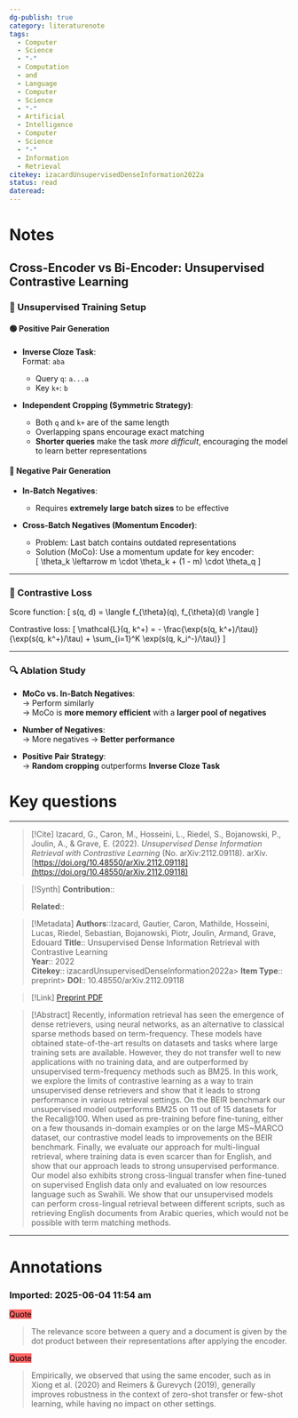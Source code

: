 ```yaml
---
dg-publish: true
category: literaturenote
tags:
  - Computer
  - Science
  - "-"
  - Computation
  - and
  - Language
  - Computer
  - Science
  - "-"
  - Artificial
  - Intelligence
  - Computer
  - Science
  - "-"
  - Information
  - Retrieval
citekey: izacardUnsupervisedDenseInformation2022a
status: read
dateread:
---
```

# Notes

## Cross-Encoder vs Bi-Encoder: Unsupervised Contrastive Learning

### 🔧 Unsupervised Training Setup

#### 🟢 Positive Pair Generation
- **Inverse Cloze Task**:  
  Format: `aba`  
  - Query `q`: `a...a`  
  - Key `k+`: `b`

- **Independent Cropping (Symmetric Strategy)**:  
  - Both `q` and `k+` are of the same length  
  - Overlapping spans encourage exact matching  
  - **Shorter queries** make the task *more difficult*, encouraging the model to learn better representations

#### 🔴 Negative Pair Generation
- **In-Batch Negatives**:  
  - Requires **extremely large batch sizes** to be effective

- **Cross-Batch Negatives (Momentum Encoder)**:
  - Problem: Last batch contains outdated representations  
  - Solution (MoCo): Use a momentum update for key encoder:  
    \[
    \theta_k \leftarrow m \cdot \theta_k + (1 - m) \cdot \theta_q
    \]

---

### 🧪 Contrastive Loss
Score function:
\[
s(q, d) = \langle f_{\theta}(q), f_{\theta}(d) \rangle
\]

Contrastive loss:
\[
\mathcal{L}(q, k^+) = - \frac{\exp(s(q, k^+)/\tau)}{\exp(s(q, k^+)/\tau) + \sum_{i=1}^K \exp(s(q, k_i^-)/\tau)}
\]

---

### 🔍 Ablation Study

- **MoCo vs. In-Batch Negatives**:  
  → Perform similarly  
  → MoCo is **more memory efficient** with a **larger pool of negatives**

- **Number of Negatives**:  
  → More negatives → **Better performance**

- **Positive Pair Strategy**:  
  → **Random cropping** outperforms **Inverse Cloze Task**

# Key questions




---
> [!Cite]
> Izacard, G., Caron, M., Hosseini, L., Riedel, S., Bojanowski, P., Joulin, A., & Grave, E. (2022). _Unsupervised Dense Information Retrieval with Contrastive Learning_ (No. arXiv:2112.09118). arXiv. [https://doi.org/10.48550/arXiv.2112.09118](https://doi.org/10.48550/arXiv.2112.09118)

> [!Synth]
> **Contribution**::  
>   
> **Related**:: 

> [!Metadata]
> **Authors**::Izacard, Gautier, Caron, Mathilde, Hosseini, Lucas, Riedel, Sebastian, Bojanowski, Piotr, Joulin, Armand, Grave, Edouard
> **Title**:: Unsupervised Dense Information Retrieval with Contrastive Learning  
> **Year**:: 2022  
> **Citekey**:: izacardUnsupervisedDenseInformation2022a> **Item Type**:: preprint> **DOI**:: 10.48550/arXiv.2112.09118

> [!Link]
> [Preprint PDF](file:///Users/ryanchen/Zotero/storage/YZ6FQNAY/Izacard%20et%20al.%20-%202022%20-%20Unsupervised%20Dense%20Information%20Retrieval%20with%20Contrastive%20Learning.pdf)

> [!Abstract]
> Recently, information retrieval has seen the emergence of dense retrievers, using neural networks, as an alternative to classical sparse methods based on term-frequency. These models have obtained state-of-the-art results on datasets and tasks where large training sets are available. However, they do not transfer well to new applications with no training data, and are outperformed by unsupervised term-frequency methods such as BM25. In this work, we explore the limits of contrastive learning as a way to train unsupervised dense retrievers and show that it leads to strong performance in various retrieval settings. On the BEIR benchmark our unsupervised model outperforms BM25 on 11 out of 15 datasets for the Recall@100. When used as pre-training before fine-tuning, either on a few thousands in-domain examples or on the large MS~MARCO dataset, our contrastive model leads to improvements on the BEIR benchmark. Finally, we evaluate our approach for multi-lingual retrieval, where training data is even scarcer than for English, and show that our approach leads to strong unsupervised performance. Our model also exhibits strong cross-lingual transfer when fine-tuned on supervised English data only and evaluated on low resources language such as Swahili. We show that our unsupervised models can perform cross-lingual retrieval between different scripts, such as retrieving English documents from Arabic queries, which would not be possible with term matching methods.
---

# Annotations

### Imported: 2025-06-04 11:54 am


<mark style="background-color: #ff6666">Quote</mark>  
> The relevance score between a query and a document is given by the dot product between their representations after applying the encoder.


<mark style="background-color: #ff6666">Quote</mark>  
> Empirically, we observed that using the same encoder, such as in Xiong et al. (2020) and Reimers & Gurevych (2019), generally improves robustness in the context of zero-shot transfer or few-shot learning, while having no impact on other settings.



